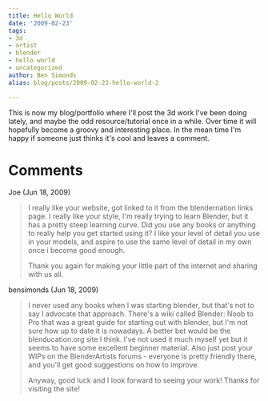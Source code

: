 ```yaml
---
title: Hello World
date: '2009-02-23'
tags:
- 3d
- artist
- blender
- hello world
- uncategorized
author: Ben Simonds
alias: blog/posts/2009-02-23-hello-world-2

---
```


This is now my blog/portfolio where I'll post the 3d work I've been doing lately, and maybe the odd resource/tutorial once in a while. Over time it will hopefully become a groovy and interesting place. In the mean time I'm happy if someone just thinks it's cool and leaves a comment.

# Comments


Joe (Jun 18, 2009)
> I really like your website, got linked to it from the blendernation links page. I really like your style, I'm really trying to learn Blender, but it has a pretty steep learning curve. Did you use any books or anything to really help you get started using it? I like your level of detail you use in your models, and aspire to use the same level of detail in my own once i become good enough.
> 
> Thank you again for making your little part of the internet and sharing with us all.

bensimonds (Jun 18, 2009)
> I never used any books when I was starting blender, but that's not to say I advocate that approach. There's a wiki called Blender: Noob to Pro that was a great guide for starting out with blender, but I'm not sure how up to date it is nowadays. A better bet would be the blenducation.org site I think. I've not used it much myself yet but it seems to have some excellent beginner material. Also just post your WIPs on the BlenderArtists forums - everyone is pretty friendly there, and you'll get good suggestions on how to improve.
> 
> Anyway, good luck and I look forward to seeing your work! Thanks for visiting the site!
